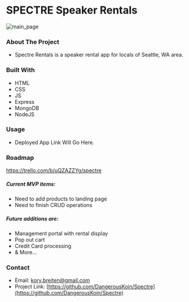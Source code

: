# SPECTRE Speaker Rentals

![main_page](https://i.imgur.com/f2lFD8m.jpg)

<!-- ABOUT THE PROJECT -->
### About The Project

* Spectre Rentals is a speaker rental app for locals of Seattle, WA area.

### Built With

* HTML
* CSS
* JS
* Express
* MongoDB
* NodeJS

<!-- USAGE EXAMPLES -->
### Usage

* Deployed App Link Will Go Here.

<!-- ROADMAP -->
### Roadmap

https://trello.com/b/uQZAZZYg/spectre

##### Current MVP items:
* Need to add products to landing page
* Need to finish CRUD operations

##### Future additions are:
* Management portal with rental display
* Pop out cart
* Credit Card processing
* & More...

<!-- CONTACT -->
### Contact

* Email: kory.breiten@gmail.com
* Project Link: [https://github.com/DangerousKoin/Spectre](https://github.com/DangerousKoin/Spectre)
